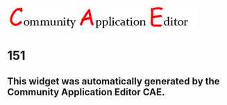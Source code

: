 ![CAE](https://github.com/PhilCAEOrg/CAE-Deployment-Temp/blob/gh-pages/frontendComponent-151/img/logo.png)  

151
===================


This widget was automatically generated by the Community Application Editor CAE.  
---------------
